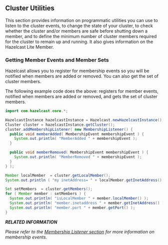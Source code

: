 

## Cluster Utilities

This section provides information on programmatic utilities you can use to listen to the cluster events, to change the state of your cluster, to check whether the cluster and/or members are safe before shutting down a member, and to define the minimum number of cluster members required for the cluster to remain up and running. It also gives information on the Hazelcast Lite Member.

### Getting Member Events and Member Sets

Hazelcast allows you to register for membership events so you will be notified when members are added or removed. You can also get the set of cluster members.

The following example code does the above: registers for member events, notified when members are added or removed, and gets the set of cluster members.

```java
import com.hazelcast.core.*;

HazelcastInstance hazelcastInstance = Hazelcast.newHazelcastInstance();
Cluster cluster = hazelcastInstance.getCluster();
cluster.addMembershipListener( new MembershipListener() {
  public void memberAdded( MembershipEvent membershipEvent ) {
    System.out.println( "MemberAdded " + membershipEvent );
  }

  public void memberRemoved( MembershipEvent membershipEvent ) {
    System.out.println( "MemberRemoved " + membershipEvent );
  }
} );

Member localMember  = cluster.getLocalMember();
System.out.println ( "my inetAddress= " + localMember.getInetAddress() );

Set setMembers  = cluster.getMembers();
for ( Member member : setMembers ) {
  System.out.println( "isLocalMember " + member.localMember() );
  System.out.println( "member.inetaddress " + member.getInetAddress() );
  System.out.println( "member.port " + member.getPort() );
}
```

***RELATED INFORMATION***

*Please refer to the [Membership Listener section](#listening-for-member-events) for more information on membership events.*